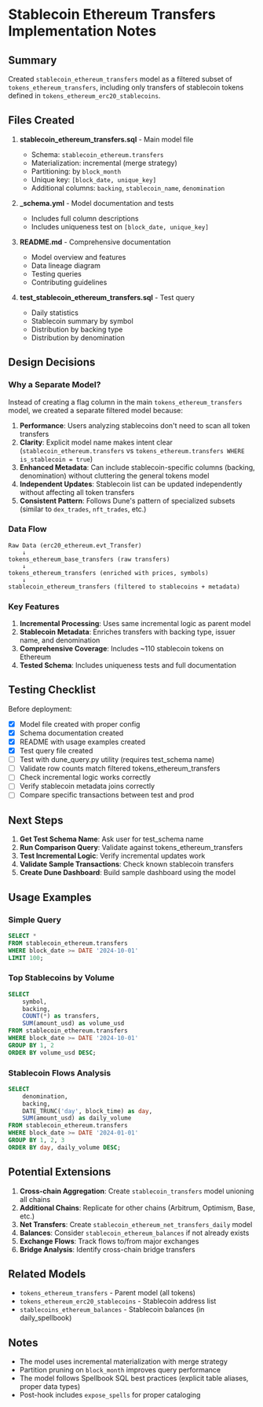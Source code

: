 # Stablecoin Ethereum Transfers Implementation Notes

## Summary

Created `stablecoin_ethereum_transfers` model as a filtered subset of `tokens_ethereum_transfers`, including only transfers of stablecoin tokens defined in `tokens_ethereum_erc20_stablecoins`.

## Files Created

1. **stablecoin_ethereum_transfers.sql** - Main model file
   - Schema: `stablecoin_ethereum.transfers`
   - Materialization: incremental (merge strategy)
   - Partitioning: by `block_month`
   - Unique key: `[block_date, unique_key]`
   - Additional columns: `backing`, `stablecoin_name`, `denomination`

2. **_schema.yml** - Model documentation and tests
   - Includes full column descriptions
   - Includes uniqueness test on `[block_date, unique_key]`

3. **README.md** - Comprehensive documentation
   - Model overview and features
   - Data lineage diagram
   - Testing queries
   - Contributing guidelines

4. **test_stablecoin_ethereum_transfers.sql** - Test query
   - Daily statistics
   - Stablecoin summary by symbol
   - Distribution by backing type
   - Distribution by denomination

## Design Decisions

### Why a Separate Model?

Instead of creating a flag column in the main `tokens_ethereum_transfers` model, we created a separate filtered model because:

1. **Performance**: Users analyzing stablecoins don't need to scan all token transfers
2. **Clarity**: Explicit model name makes intent clear (`stablecoin_ethereum.transfers` vs `tokens_ethereum.transfers WHERE is_stablecoin = true`)
3. **Enhanced Metadata**: Can include stablecoin-specific columns (backing, denomination) without cluttering the general tokens model
4. **Independent Updates**: Stablecoin list can be updated independently without affecting all token transfers
5. **Consistent Pattern**: Follows Dune's pattern of specialized subsets (similar to `dex_trades`, `nft_trades`, etc.)

### Data Flow

```
Raw Data (erc20_ethereum.evt_Transfer)
    ↓
tokens_ethereum_base_transfers (raw transfers)
    ↓
tokens_ethereum_transfers (enriched with prices, symbols)
    ↓
stablecoin_ethereum_transfers (filtered to stablecoins + metadata)
```

### Key Features

1. **Incremental Processing**: Uses same incremental logic as parent model
2. **Stablecoin Metadata**: Enriches transfers with backing type, issuer name, and denomination
3. **Comprehensive Coverage**: Includes ~110 stablecoin tokens on Ethereum
4. **Tested Schema**: Includes uniqueness tests and full documentation

## Testing Checklist

Before deployment:

- [x] Model file created with proper config
- [x] Schema documentation created
- [x] README with usage examples created
- [x] Test query file created
- [ ] Test with dune_query.py utility (requires test_schema name)
- [ ] Validate row counts match filtered tokens_ethereum_transfers
- [ ] Check incremental logic works correctly
- [ ] Verify stablecoin metadata joins correctly
- [ ] Compare specific transactions between test and prod

## Next Steps

1. **Get Test Schema Name**: Ask user for test_schema name
2. **Run Comparison Query**: Validate against tokens_ethereum_transfers
3. **Test Incremental Logic**: Verify incremental updates work
4. **Validate Sample Transactions**: Check known stablecoin transfers
5. **Create Dune Dashboard**: Build sample dashboard using the model

## Usage Examples

### Simple Query
```sql
SELECT * 
FROM stablecoin_ethereum.transfers
WHERE block_date >= DATE '2024-10-01'
LIMIT 100;
```

### Top Stablecoins by Volume
```sql
SELECT 
    symbol,
    backing,
    COUNT(*) as transfers,
    SUM(amount_usd) as volume_usd
FROM stablecoin_ethereum.transfers
WHERE block_date >= DATE '2024-10-01'
GROUP BY 1, 2
ORDER BY volume_usd DESC;
```

### Stablecoin Flows Analysis
```sql
SELECT 
    denomination,
    backing,
    DATE_TRUNC('day', block_time) as day,
    SUM(amount_usd) as daily_volume
FROM stablecoin_ethereum.transfers
WHERE block_date >= DATE '2024-01-01'
GROUP BY 1, 2, 3
ORDER BY day, daily_volume DESC;
```

## Potential Extensions

1. **Cross-chain Aggregation**: Create `stablecoin_transfers` model unioning all chains
2. **Additional Chains**: Replicate for other chains (Arbitrum, Optimism, Base, etc.)
3. **Net Transfers**: Create `stablecoin_ethereum_net_transfers_daily` model
4. **Balances**: Consider `stablecoin_ethereum_balances` if not already exists
5. **Exchange Flows**: Track flows to/from major exchanges
6. **Bridge Analysis**: Identify cross-chain bridge transfers

## Related Models

- `tokens_ethereum_transfers` - Parent model (all tokens)
- `tokens_ethereum_erc20_stablecoins` - Stablecoin address list
- `stablecoins_ethereum_balances` - Stablecoin balances (in daily_spellbook)

## Notes

- The model uses incremental materialization with merge strategy
- Partition pruning on `block_month` improves query performance
- The model follows Spellbook SQL best practices (explicit table aliases, proper data types)
- Post-hook includes `expose_spells` for proper cataloging

